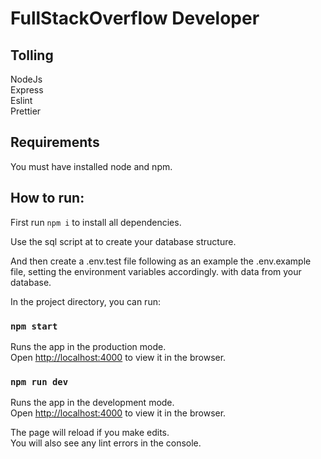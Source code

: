 # FullStackOverflow Developer

## Tolling

NodeJs</br>
Express</br>
Eslint</br>
Prettier<br>

## Requirements

You must have installed node and npm.

## How to run:

First run `npm i` to install all dependencies.

Use the sql script at to create your database structure.

And then create a .env.test file following as an example the .env.example file, setting the environment variables accordingly. with data from your database.

In the project directory, you can run:

### `npm start`

Runs the app in the production mode.\
Open [http://localhost:4000](http://localhost:4000) to view it in the browser.

### `npm run dev`

Runs the app in the development mode.\
Open [http://localhost:4000](http://localhost:4000) to view it in the browser.

The page will reload if you make edits.\
You will also see any lint errors in the console.
